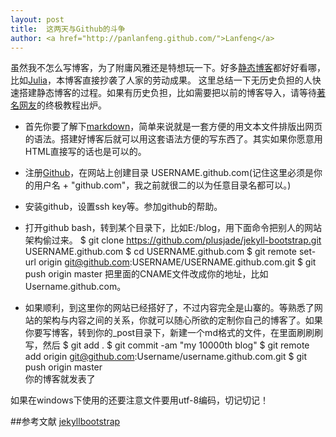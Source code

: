 ```yaml
---
layout: post
title:  这两天与Github的斗争
author: <a href="http://panlanfeng.github.com/">Lanfeng</a>
---
```


虽然我不怎么写博客，为了附庸风雅还是特想玩一下。好多[静态博客](https://github.com/mojombo/jekyll/wiki/sites)都好好看哪，比如[Julia](http://julialang.org/)，本博客直接抄袭了人家的劳动成果。 
这里总结一下无历史负担的人快速搭建静态博客的过程。如果有历史负担，比如需要把以前的博客导入，请等待[著名网友](yixuan.github.com)的终极教程出炉。

* 首先你要了解下[markdown](http://daringfireball.net/projects/markdown/)，简单来说就是一套方便的用文本文件排版出网页的语法。搭建好博客后就可以用这套语法方便的写东西了。其实如果你愿意用HTML直接写的话也是可以的。

* 注册[Github](https://github.com)，在网站上创建目录 USERNAME.github.com(记住这里必须是你的用户名 + "github.com"，我之前就很二的以为任意目录名都可以。) 

* 安装github，设置ssh key等。参加github的帮助。

*  打开github bash，转到某个目录下，比如E:/blog，用下面命令把别人的网站架构偷过来。 
    $ git clone https://github.com/plusjade/jekyll-bootstrap.git USERNAME.github.com
    $ cd USERNAME.github.com
    $ git remote set-url origin git@github.com:USERNAME/USERNAME.github.com.git
    $ git push origin master 
  把里面的CNAME文件改成你的地址，比如Username.github.com。 

* 如果顺利，到这里你的网站已经搭好了，不过内容完全是山寨的。等熟悉了网站的架构与内容之间的关系，你就可以随心所欲的定制你自己的博客了。如果你要写博客，转到你的_post目录下，新建一个md格式的文件，在里面刷刷刷写，然后 
    $ git add .
    $ git commit -am "my 10000th blog"
    $ git remote add origin git@github.com:Username/username.github.com.git
    $ git push origin master  
  你的博客就发表了

如果在windows下使用的还要注意文件要用utf-8编码，切记切记！

##参考文献
[jekyllbootstrap](http://jekyllbootstrap.com/)
